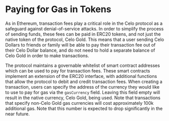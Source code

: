 # Paying for Gas in Tokens

As in Ethereum, transaction fees play a critical role in the Celo protocol as a safeguard against denial-of-service attacks. In order to simplify the process of sending funds, these fees can be paid in ERC20 tokens, and not just the native token of the protocol, Celo Gold. This means that a user sending Celo Dollars to friends or family will be able to pay their transaction fee out of their Celo Dollar balance, and do not need to hold a separate balance of Celo Gold in order to make transactions.

The protocol maintains a governable whitelist of smart contract addresses which can be used to pay for transaction fees. These smart contracts implement an extension of the ERC20 interface, with additional functions that allow the protocol to debit and credit transaction fees. When creating a transaction, users can specify the address of the currency they would like to use to pay for gas via the `gasCurrency` field. Leaving this field empty will result in the native currency, Celo Gold, being used. Note that transactions that specify non-Celo Gold gas currencies will cost approximately 100k additional gas. Note that this number is expected to drop significantly in the near future.
